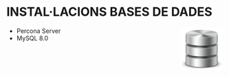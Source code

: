 # INSTAL·LACIONS BASES DE DADES 
<img align="right" width="100" height="100" src="imatges/bbdd_logo.png"/>

- Percona Server
-  MySQL 8.0




